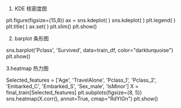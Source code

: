 1. KDE  核密度图

plt.figure(figsize=(15,8))
ax = sns.kdeplot( )
sns.kdeplot(  )
plt.legend( )
plt.title( )
ax.set( )
plt.xlim()
plt.show()

2. barplot  条形图

sns.barplot('Pclass', 'Survived', data=train_df, color="darkturquoise")
plt.show()

3.heatmap 热力图

Selected_features = ['Age', 'TravelAlone', 'Pclass_1', 'Pclass_2', 'Embarked_C', 'Embarked_S', 'Sex_male', 'IsMinor']
X = final_train[Selected_features]
plt.subplots(figsize=(8, 5))
sns.heatmap(X.corr(), annot=True, cmap="RdYlGn")
plt.show()

